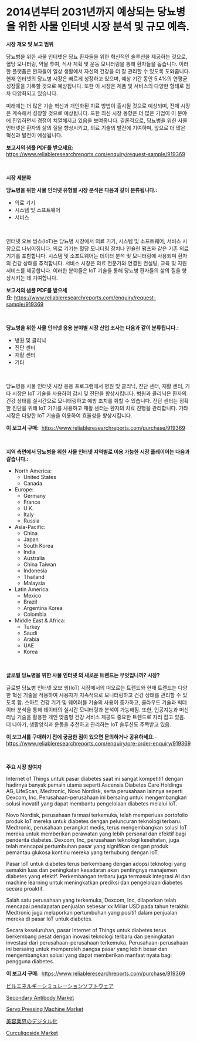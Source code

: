 <p><h1>2014년부터 2031년까지 예상되는 당뇨병을 위한 사물 인터넷 시장 분석 및 규모 예측.</h1></p><p><strong>시장 개요 및 보고 범위</strong></p>
<p><p>당뇨병을 위한 사물 인터넷은 당뇨 환자들을 위한 혁신적인 솔루션을 제공하는 것으로, 혈당 모니터링, 약물 투여, 식사 계획 및 운동 모니터링을 통해 환자들을 돕습니다. 이러한 플랫폼은 환자들이 일상 생활에서 자신의 건강을 더 잘 관리할 수 있도록 도와줍니다. 현재 인터넷의 당뇨병 시장은 빠르게 성장하고 있으며, 예상 기간 동안 5.4%의 연평균 성장률을 기록할 것으로 예상됩니다. 또한 이 시장은 제품 및 서비스의 다양한 형태로 점차 다양화되고 있습니다.</p><p>미래에는 더 많은 기술 혁신과 개인화된 치료 방법이 출시될 것으로 예상되며, 전체 시장은 계속해서 성장할 것으로 예상됩니다. 또한 최신 시장 동향은 더 많은 기업이 이 분야에 진입하면서 경쟁이 치열해지고 있음을 보여줍니다. 결론적으로, 당뇨병을 위한 사물 인터넷은 환자의 삶의 질을 향상시키고, 의료 기술의 발전에 기여하며, 앞으로 더 많은 혁신과 발전이 예상됩니다.</p></p>
<p><strong>보고서의 샘플 PDF를 받으세요:</strong> <a href="https://www.reliableresearchreports.com/enquiry/request-sample/919369">https://www.reliableresearchreports.com/enquiry/request-sample/919369</a></p>
<p>&nbsp;</p>
<p><strong>시장 세분화</strong></p>
<p><strong>당뇨병을 위한 사물 인터넷 유형별 시장 분석은 다음과 같이 분류됩니다.:</strong></p>
<p><ul><li>의료 기기</li><li>시스템 및 소프트웨어</li><li>서비스</li></ul></p>
<p>&nbsp;</p>
<p><p>인터넷 오브 씽스(IoT)는 당뇨병 시장에서 의료 기기, 시스템 및 소프트웨어, 서비스 시장으로 나뉘어집니다. 의료 기기는 혈당 모니터링 장치나 인슐린 펌프와 같은 기존 의료 기기를 포함합니다. 시스템 및 소프트웨어는 데이터 분석 및 모니터링에 사용되며 환자의 건강 상태를 추적합니다. 서비스 시장은 의료 전문가와 연결된 컨설팅, 교육 및 지원 서비스를 제공합니다. 이러한 분야들은 IoT 기술을 통해 당뇨병 환자들의 삶의 질을 향상시키는 데 기여합니다.</p></p>
<p><strong>보고서의 샘플 PDF를 받으세요:</strong>&nbsp;<a href="https://www.reliableresearchreports.com/enquiry/request-sample/919369">https://www.reliableresearchreports.com/enquiry/request-sample/919369</a></p>
<p>&nbsp;</p>
<p><strong> 당뇨병을 위한 사물 인터넷 응용 분야별 시장 산업 조사는 다음과 같이 분류됩니다.:</strong></p>
<p><ul><li>병원 및 클리닉</li><li>진단 센터</li><li>재활 센터</li><li>기타</li></ul></p>
<p>&nbsp;</p>
<p><p>당뇨병용 사물 인터넷 시장 응용 프로그램에서 병원 및 클리닉, 진단 센터, 재활 센터, 기타 시장은 IoT 기술을 사용하여 감시 및 진단을 향상시킵니다. 병원과 클리닉은 환자의 건강 상태를 실시간으로 모니터링하고 예방 조치를 취할 수 있습니다. 진단 센터는 정확한 진단을 위해 IoT 기기를 사용하고 재활 센터는 환자의 치료 진행을 관리합니다. 기타 시장은 다양한 IoT 기술을 이용하여 효율성을 향상시킵니다.</p></p>
<p><strong>이 보고서 구매:</strong>&nbsp; <a href="https://www.reliableresearchreports.com/purchase/919369">https://www.reliableresearchreports.com/purchase/919369</a></p>
<p>&nbsp;</p>
<p><strong>지역 측면에서 당뇨병을 위한 사물 인터넷 지역별로 이용 가능한 시장 플레이어는 다음과 같습니다.:</strong></p>
<p><ul>
    <li>
        North America:
        <ul>
            <li>United States</li>
            <li>Canada</li>
        </ul>
    </li>
    <li>
        Europe:
        <ul>
            <li>Germany</li>
            <li>France</li>
            <li>U.K.</li>
            <li>Italy</li>
            <li>Russia</li>
        </ul>
    </li>
    <li>
        Asia-Pacific:
        <ul>
            <li>China</li>
            <li>Japan</li>
            <li>South Korea</li>
            <li>India</li>
            <li>Australia</li>
            <li>China Taiwan</li>
            <li>Indonesia</li>
            <li>Thailand</li>
            <li>Malaysia</li>
        </ul>
    </li>
    <li>
        Latin America:
        <ul>
            <li>Mexico</li>
            <li>Brazil</li>
            <li>Argentina Korea</li>
            <li>Colombia</li>
        </ul>
    </li>
    <li>
        Middle East & Africa:
        <ul>
            <li>Turkey</li>
            <li>Saudi</li>
            <li>Arabia</li>
            <li>UAE</li>
            <li>Korea</li>
        </ul>
    </li>
    </ul></p>
<p>&nbsp;</p>
<p><strong>글로벌 당뇨병을 위한 사물 인터넷 의 새로운 트렌드는 무엇입니까? 시장?</strong></p>
<p><p>글로벌 당뇨병 인터넷 오브 씽(IoT) 시장에서의 떠오르는 트렌드와 현재 트렌드는 다양한 혁신 기술을 적용하여 사용자가 지속적으로 모니터링하고 건강 상태를 관리할 수 있도록 함. 스마트 건강 기기 및 웨어러블 기술의 사용이 증가하고, 클라우드 기술과 빅데이터 분석을 통해 데이터의 실시간 모니터링과 분석이 가능해짐. 또한, 인공지능과 머신러닝 기술을 활용한 개인 맞춤형 건강 서비스 제공도 중요한 트렌드로 자리 잡고 있음. 더 나아가, 생활양식과 운동을 추천하고 관리하는 IoT 솔루션도 주목받고 있음.</p></p>
<p><strong>이 보고서를 구매하기 전에 궁금한 점이 있으면 문의하거나 공유하세요.</strong>- <a href="https://www.reliableresearchreports.com/enquiry/pre-order-enquiry/919369">https://www.reliableresearchreports.com/enquiry/pre-order-enquiry/919369</a></p>
<p>&nbsp;</p>
<p><strong>주요 시장 참여자</strong></p>
<p><p>Internet of Things untuk pasar diabetes saat ini sangat kompetitif dengan hadirnya banyak pemain utama seperti Ascensia Diabetes Care Holdings AG, LifeScan, Medtronic, Novo Nordisk, serta perusahaan lainnya seperti Dexcom, Inc. Perusahaan-perusahaan ini bersaing untuk mengembangkan solusi inovatif yang dapat membantu pengelolaan diabetes melalui IoT.</p><p>Novo Nordisk, perusahaan farmasi terkemuka, telah memperluas portofolio produk IoT mereka untuk diabetes dengan peluncuran teknologi terbaru. Medtronic, perusahaan perangkat medis, terus mengembangkan solusi IoT mereka untuk memberikan perawatan yang lebih personal dan efektif bagi penderita diabetes. Dexcom, Inc, perusahaan teknologi kesehatan, juga telah mencapai pertumbuhan pasar yang signifikan dengan produk pemantau glukosa kontinu mereka yang terhubung dengan IoT.</p><p>Pasar IoT untuk diabetes terus berkembang dengan adopsi teknologi yang semakin luas dan peningkatan kesadaran akan pentingnya manajemen diabetes yang efektif. Perkembangan terbaru juga termasuk integrasi AI dan machine learning untuk meningkatkan prediksi dan pengelolaan diabetes secara proaktif.</p><p>Salah satu perusahaan yang terkemuka, Dexcom, Inc, dilaporkan telah mencapai pendapatan penjualan sebesar xx Miliar USD pada tahun terakhir. Medtronic juga melaporkan pertumbuhan yang positif dalam penjualan mereka di pasar IoT untuk diabetes.</p><p>Secara keseluruhan, pasar Internet of Things untuk diabetes terus berkembang pesat dengan inovasi teknologi terbaru dan peningkatan investasi dari perusahaan-perusahaan terkemuka. Perusahaan-perusahaan ini bersaing untuk memperoleh pangsa pasar yang lebih besar dan mengembangkan solusi yang dapat memberikan manfaat nyata bagi pengguna diabetes.</p></p>
<p><strong>이 보고서 구매:</strong>&nbsp;&nbsp;<a href="https://www.reliableresearchreports.com/purchase/919369">https://www.reliableresearchreports.com/purchase/919369</a></p>
<p><p><a href="https://github.com/lababdou/Market-Research-Report-List-2/blob/main/5041806182864.md">ビルエネルギーシミュレーションソフトウェア</a></p><p><a href="https://issuu.com/reportprime-2/docs/secondary-antibody-market-size-2030.pptx">Secondary Antibody Market</a></p><p><a href="https://github.com/dimitrishawkinswaynenp91rgz/Market-Research-Report-List-1/blob/main/servo-pressing-machine-market.md">Servo Pressing Machine Market</a></p><p><a href="https://github.com/mohamedbakry57/Market-Research-Report-List-2/blob/main/3281452182863.md">美容業界のデジタル化</a></p><p><a href="https://issuu.com/reportprime-2/docs/curculigoside-market-size-2030.pptx">Curculigoside Market</a></p></p>
